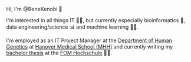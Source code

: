 Hi, I'm @BeneKenobi 👋

I'm interested in all things IT 👨‍💻, but currently especially bioinformatics 🧬, data engineering/science 📊 and machine learning 🤖🧠.

I'm employed as an IT Project Manager at the [Department of Human Genetics](https://www.mhh.de/en/human-genetics) at [Hanover Medical School (MHH)](https://www.mhh.de/en) and currently writing my [bachelor thesis](https://github.com/BeneKenobi/bachelor-thesis) at the [FOM Hochschule](https://www.fom.de/) 👨‍🎓.
